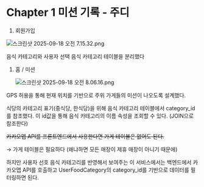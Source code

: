 # Chapter 1 미션 기록 - 주디

1. 회원가입

![스크린샷 2025-09-18 오전 7.15.32.png](Chapter%201%20%EB%AF%B8%EC%85%98%20%EA%B8%B0%EB%A1%9D%20-%20%EC%A3%BC%EB%94%94%202748c5ff89178133b98bd4e26bde0462/%E1%84%89%E1%85%B3%E1%84%8F%E1%85%B3%E1%84%85%E1%85%B5%E1%86%AB%E1%84%89%E1%85%A3%E1%86%BA_2025-09-18_%E1%84%8B%E1%85%A9%E1%84%8C%E1%85%A5%E1%86%AB_7.15.32.png)

음식 카테고리와 사용자 선택 음식 카테고리 테이블을 분리했다

1. 홈 / 미션
    
    ![스크린샷 2025-09-18 오전 8.06.16.png](Chapter%201%20%EB%AF%B8%EC%85%98%20%EA%B8%B0%EB%A1%9D%20-%20%EC%A3%BC%EB%94%94%202748c5ff89178133b98bd4e26bde0462/%E1%84%89%E1%85%B3%E1%84%8F%E1%85%B3%E1%84%85%E1%85%B5%E1%86%AB%E1%84%89%E1%85%A3%E1%86%BA_2025-09-18_%E1%84%8B%E1%85%A9%E1%84%8C%E1%85%A5%E1%86%AB_8.06.16.png)
    

GPS 허용을 통해 현재 위치를 기반으로 주위 가게들의 미션이 나오도록 설계했다.

식당의 카테고리 표기(중식당, 한식당)을 위해 음식 카테고리 테이블에서 category_id를 참조했다. 이 id값을 통해 음식 카테고리의 이름 속성을 조회할 수 있다. (JOIN으로 참조한다)

~~카카오맵 API를 프론트엔드에서 사용한다면 가게 테이블은 없어도 된다.~~

→ 가게 테이블은 필요하다 (왜냐하면 모든 매장이 제휴 매장이 아니기 때문에)

하지만 사용자 선호 음식 카테고리를 반영해서 보여주는 이 서비스에서는 백엔드에서 카카오맵 API를 호출하고 UserFoodCategory의 category_id를 기반으로 데이터를 필터링하면 된다.